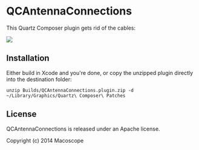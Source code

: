 QCAntennaConnections
==================

This Quartz Composer plugin gets rid of the cables:

[![](https://raw.githubusercontent.com/macoscope/QCAntennaConnections/master/connections.gif)](https://raw.githubusercontent.com/macoscope/QCAntennaConnections/master/connections.gif)

Installation
------------

Either build in Xcode and you're done, or copy the unzipped plugin directly into the destination folder:

    unzip Builds/QCAntennaConnections.plugin.zip -d ~/Library/Graphics/Quartz\ Composer\ Patches
	

License
-------

QCAntennaConnections is released under an Apache license.

Copyright (c) 2014 Macoscope



